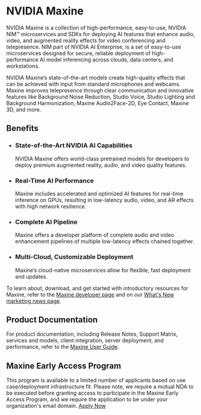 
# NVIDIA Maxine

NVIDIA Maxine is a collection of high-performance, easy-to-use, NVIDIA NIM™ microservices and SDKs for deploying AI features that enhance audio, video, and augmented reality effects for video conferencing and telepresence. NIM part of NVIDIA AI Enterprise, is a set of easy-to-use microservices designed for secure, reliable deployment of high-performance AI model inferencing across clouds, data centers, and workstations.

NVIDIA Maxine’s state-of-the-art models create high-quality effects that can be achieved with input from standard microphones and webcams. Maxine improves telepresence through clear communication and innovative features like Background Noise Reduction, Studio Voice, Studio Lighting and Background Harmonization, Maxine Audio2Face-2D, Eye Contact, Maxine 3D, and more.

## Benefits

- ### State-of-the-Art NVIDIA AI Capabilities

  NVIDIA Maxine offers world-class pretrained models for developers to deploy premium augmented reality, audio, and video quality features.

- ### Real-Time AI Performance

  Maxine includes accelerated and optimized AI features for real-time inference on GPUs, resulting in low-latency audio, video, and AR effects with high network resilience.

- ### Complete AI Pipeline

  Maxine offers a developer platform of complete audio and video enhancement pipelines of multiple low-latency effects chained together.

- ### Multi-Cloud, Customizable Deployment

  Maxine’s cloud-native microservices allow for flexible, fast deployment and updates.

To learn about, download, and get started with introductory resources for Maxine, refer to the
[Maxine developer page](https://developer.nvidia.com/maxine) and on our [What's New marketing news page](https://developer.nvidia.com/blog/tag/maxine/).

## Product Documentation

For product documentation, including Release Notes, Support Matrix, services and models, client
integration, server deployment, and performance, refer to the [Maxine User Guide](https://docs.nvidia.com/deeplearning/maxine/index.html).

## Maxine Early Access Program

This program is available to a limited number of applicants based on use case/deployment infrastructure fit. Please note, we require a mutual NDA to be executed before granting access to participate in the Maxine Early Access Program, and we require the application to be under your organization's email domain.
[Apply Now](https://developer.nvidia.com/maxine-microservice-early-access)
